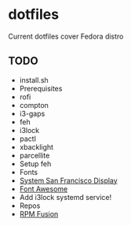 # dotfiles
Current dotfiles cover Fedora distro

## TODO
* install.sh
* Prerequisites
 * rofi
 * compton
 * i3-gaps
 * feh
 * i3lock
 * pactl
 * xbacklight
 * parcellite
* Setup feh
* Fonts
 * [System San Francisco Display](https://github.com/supermarin/YosemiteSanFranciscoFont)
 * [Font Awesome](https://fortawesome.github.io/Font-Awesome/)   
* Add i3lock systemd service!
* Repos
 * [RPM Fusion](http://rpmfusion.org/Configuration/)
